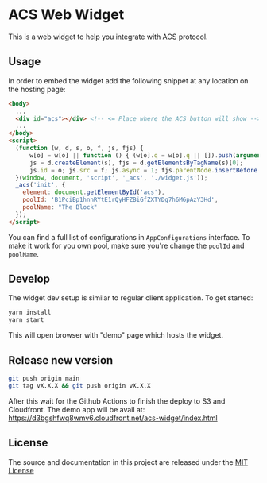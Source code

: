 # ACS Web Widget

This is a web widget to help you integrate with ACS protocol.

## Usage

In order to embed the widget add the following snippet at any location on the hosting page:

```html
<body>
  ...
  <div id="acs"></div> <!-- <= Place where the ACS button will show -->
  ...
</body>
<script>
  (function (w, d, s, o, f, js, fjs) {
      w[o] = w[o] || function () { (w[o].q = w[o].q || []).push(arguments) };
      js = d.createElement(s), fjs = d.getElementsByTagName(s)[0];
      js.id = o; js.src = f; js.async = 1; fjs.parentNode.insertBefore(js, fjs);
  }(window, document, 'script', '_acs', './widget.js'));
  _acs('init', {
    element: document.getElementById('acs'),
    poolId: 'B1PciBp1hnhRYtE1rQyHFZBiGfZXTYDg7h6M6pAzY3Hd',
    poolName: "The Block"
  });
</script>
```

You can find a full list of configurations in `AppConfigurations` interface.
To make it work for you own pool, make sure you're change the `poolId` and `poolName`.

## Develop

The widget dev setup is similar to regular client application. To get started:

```bash
yarn install
yarn start
```

This will open browser with "demo" page which hosts the widget.

## Release new version

```bash
git push origin main
git tag vX.X.X && git push origin vX.X.X
```

After this wait for the Github Actions to finish the deploy to S3 and Cloudfront.
The demo app will be avail at: https://d3bgshfwq8wmv6.cloudfront.net/acs-widget/index.html

## License
The source and documentation in this project are released under the [MIT License](LICENSE)
